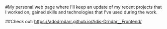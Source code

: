 #My personal web page where I'll keep an update of my recent projects that I worked on, gained skills and technologies that I've used during the work.

##Check out: https://adodrndarr.github.io/Adis-Drndar__Frontend/

